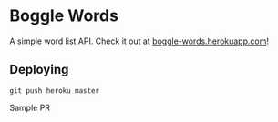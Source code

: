 # Boggle Words

A simple word list API. Check it out at [boggle-words.herokuapp.com](https://boggle-words.herokuapp.com)!

## Deploying

```
git push heroku master
```

Sample PR
